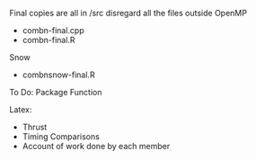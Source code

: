 Final copies are all in /src disregard all the files outside
OpenMP
- combn-final.cpp
- combn-final.R

Snow
- combnsnow-final.R

To Do:
Package Function


Latex:
- Thrust
- Timing Comparisons
- Account of work done by each member
